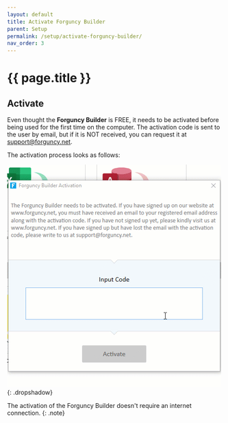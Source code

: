 ```yaml
---
layout: default
title: Activate Forguncy Builder
parent: Setup
permalink: /setup/activate-forguncy-builder/
nav_order: 3
---
```


# {{ page.title }}

## Activate

Even thought the **Forguncy Builder** is FREE, it needs to be activated before being used for the first time on the computer. The activation code is sent to the user by email, but if it is NOT received, you can request it at [support@forguncy.net](mailto:support@forguncy.net).

The activation process looks as follows:

![builder-activation](/assets/images/product-images/builder-activation.gif)
{: .dropshadow}

The activation of the Forguncy Builder doesn't require an internet connection.
{: .note}
